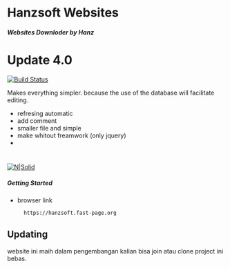 # Hanzsoft Websites
##### _Websites Downloder by Hanz_
#
#
# Update 4.0
[![Build Status](https://travis-ci.org/joemccann/dillinger.svg?branch=master)](https://hanzsoft.fast-page.org)

Makes everything simpler. because the use of the database will facilitate editing.


- refresing automatic
- add comment
- smaller file and simple
- make whitout freamwork (only jquery)
- 

#
#
[![N|Solid](https://afindo-inf.com/assets/public/img/blog/c68da826f6218280a7878e7ec87dd73f.png)](https://nodesource.com/products/nsolid)

##### Getting Started
* browser link
  ```sh
    https://hanzsoft.fast-page.org
  ```

## Updating

website ini maih dalam pengembangan kalian bisa join atau clone project ini bebas.